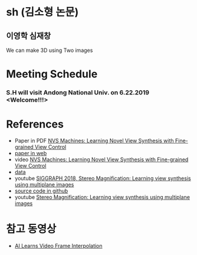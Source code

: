# sh (김소형 논문)
## 이영학 심재창
We can make 3D using Two images

# Meeting Schedule
### S.H will visit Andong National Univ. on 6.22.2019 <Welcome!!!>

# References
* Paper in PDF [NVS Machines: Learning Novel View Synthesis with Fine-grained View Control](https://arxiv.org/abs/1901.01880)
* [paper in web](https://www.groundai.com/project/nvs-machines-learning-novel-view-synthesis-with-fine-grained-view-control/)
* video [NVS Machines: Learning Novel View Synthesis with Fine-grained View Control](https://youtu.be/RdlQIc0ilZw)
* [data](https://drive.google.com/drive/folders/1_SXooG8lFbhcdBTjFoPEKSGsumgkex8q)
* youtube [SIGGRAPH 2018, Stereo Magnification: Learning view synthesis using multiplane images](https://youtu.be/oAKDhHPwSUE)
* [source code in github](https://github.com/google/stereo-magnification)
* youtube [Stereo Magnification: Learning view synthesis using multiplane images](https://youtu.be/k7C3Gg1V1lY)

# 참고 동영상
* [AI Learns Video Frame Interpolation](https://youtu.be/T_g6S3f0Z5I)
